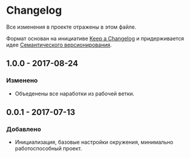 # Changelog

Все изменения в проекте отражены в этом файле.

Формат основан на инициативе [Keep a Changelog](http://keepachangelog.com/ru/1.0.0/)
и придерживается идее [Семантического версионирования](http://semver.org/lang/ru/).

## 1.0.0 - 2017-08-24

### Изменено

- Объеденены все наработки из рабочей ветки.

## 0.0.1 - 2017-07-13

### Добавлено

- Инициализация, базовые настройки окружения, минимально работоспособный проект.